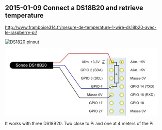 ## 2015-01-09 Connect a DS18B20 and retrieve temperature
http://www.framboise314.fr/mesure-de-temperature-1-wire-ds18b20-avec-le-raspberry-pi/

![DS1820 pinout](https://github.com/UMONS-GFA/pidas/tree/master/doc/sensors/temperature/DS18B20/DS18B20-pinout.png)

![Raspberry Pi Cobler pinout](https://github.com/UMONS-GFA/pidas/blob/master/doc/sensors/temperature/DS18B20/schema_connexion.jpg)

It works with three DS18B20. Two close to Pi and one at 4 meters of the Pi.
